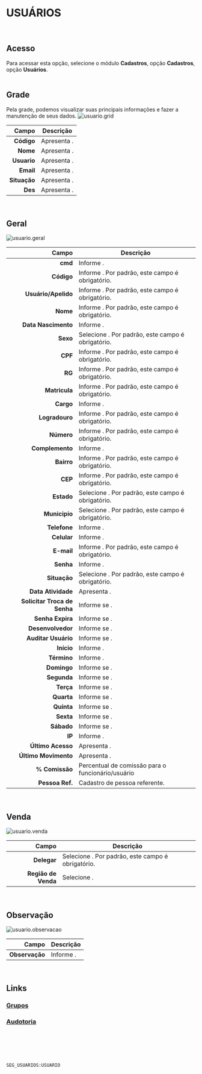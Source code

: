 # USUÁRIOS
<br>

## Acesso
Para acessar esta opção, selecione o módulo **Cadastros**, opção **Cadastros**, opção **Usuários**.
<br>
<br>

## Grade
Pela grade, podemos visualizar suas principais informações e fazer a manutenção de seus dados.
![usuario.grid](https://raw.githubusercontent.com/netforcews/docs-erp/master/cadastros/imagens/usuario.grid.png)

Campo | Descrição
--:|---
**Código** | Apresenta .
**Nome** | Apresenta .
**Usuario** | Apresenta .
**Email** | Apresenta .
**Situação** | Apresenta .
**Des** | Apresenta .
<br>

## Geral
![usuario.geral](https://raw.githubusercontent.com/netforcews/docs-erp/master/cadastros/imagens/usuario.geral.png)

Campo | Descrição
--:|---
**cmd** | Informe .
**Código** | Informe . Por padrão, este campo é obrigatório.
**Usuário/Apelido** | Informe . Por padrão, este campo é obrigatório.
**Nome** | Informe . Por padrão, este campo é obrigatório.
**Data Nascimento** | Informe .
**Sexo** | Selecione . Por padrão, este campo é obrigatório.
**CPF** | Informe . Por padrão, este campo é obrigatório.
**RG** | Informe . Por padrão, este campo é obrigatório.
**Matricula** | Informe . Por padrão, este campo é obrigatório.
**Cargo** | Informe .
**Logradouro** | Informe . Por padrão, este campo é obrigatório.
**Número** | Informe . Por padrão, este campo é obrigatório.
**Complemento** | Informe .
**Bairro** | Informe . Por padrão, este campo é obrigatório.
**CEP** | Informe . Por padrão, este campo é obrigatório.
**Estado** | Selecione . Por padrão, este campo é obrigatório.
**Municipio** | Selecione . Por padrão, este campo é obrigatório.
**Telefone** | Informe .
**Celular** | Informe .
**E-mail** | Informe . Por padrão, este campo é obrigatório.
**Senha** | Informe .
**Situação** | Selecione . Por padrão, este campo é obrigatório.
**Data Atividade** | Apresenta .
**Solicitar Troca de Senha** | Informe se .
**Senha Expira** | Informe se .
**Desenvolvedor** | Informe se .
**Auditar Usuário** | Informe se .
**Início** | Informe .
**Término** | Informe .
**Domingo** | Informe se .
**Segunda** | Informe se .
**Terça** | Informe se .
**Quarta** | Informe se .
**Quinta** | Informe se .
**Sexta** | Informe se .
**Sábado** | Informe se .
**IP** | Informe .
**Último Acesso** | Apresenta .
**Último Movimento** | Apresenta .
**% Comissão** | Percentual de comissão para o funcionário/usuário
**Pessoa Ref.** | Cadastro de pessoa referente.
<br>

## Venda
![usuario.venda](https://raw.githubusercontent.com/netforcews/docs-erp/master/cadastros/imagens/usuario.venda.png)

Campo | Descrição
--:|---
**Delegar** | Selecione . Por padrão, este campo é obrigatório.
**Região de Venda** | Selecione .
<br>

## Observação
![usuario.observacao](https://raw.githubusercontent.com/netforcews/docs-erp/master/cadastros/imagens/usuario.observacao.png)

Campo | Descrição
--:|---
**Observação** | Informe .
<br>

## Links
### [Grupos](/geral/usuariogrupo.md)
### [Audotoria](/geral/usuarioauditoria.md)
<br>
<br>
<br>
<br>

```SEG_USUARIOS:USUARIO```
